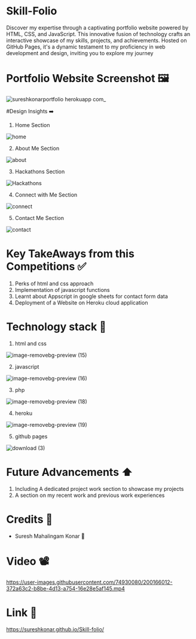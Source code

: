 # Skill-Folio

Discover my expertise through a captivating portfolio website powered by HTML, CSS, and JavaScript. This innovative fusion of technology crafts an interactive showcase of my skills, projects, and achievements. Hosted on GitHub Pages, it's a dynamic testament to my proficiency in web development and design, inviting you to explore my journey

# Portfolio Website Screenshot 🖼️

![sureshkonarportfolio herokuapp com_](https://user-images.githubusercontent.com/74930080/200161572-81473d3c-785d-48a7-8147-2613805a02ae.png)

#Design Insights ➡️

1) Home Section

![home](https://user-images.githubusercontent.com/74930080/200161781-86a6d50a-de13-48e6-b95d-93054128484f.png)

2) About Me Section

![about](https://user-images.githubusercontent.com/74930080/200161860-cb2f4842-3720-418b-a4a5-02c4347c93fb.png)

3) Hackathons Section

![Hackathons](https://user-images.githubusercontent.com/74930080/200161865-78ba3513-c36b-4045-9646-8c8a40e25458.png)

4) Connect with Me Section

![connect](https://user-images.githubusercontent.com/74930080/200161869-e704fa8a-b9e1-4863-a074-72d455054e86.png)

5) Contact Me Section

![contact](https://user-images.githubusercontent.com/74930080/200161875-0833c06f-72a3-4758-b36a-d624fb67c384.png)

# Key TakeAways from this Competitions ✅

1) Perks of html and css approach
2) Implementation of javascript functions 
3) Learnt about Appscript in google sheets for contact form data
4) Deployment of a Website on Heroku cloud application

# Technology stack 📝

1) html and css

![image-removebg-preview (15)](https://user-images.githubusercontent.com/74930080/200162330-54a9ac1a-2b7a-4503-a150-565272e0bf39.png)


2) javascript

![image-removebg-preview (16)](https://user-images.githubusercontent.com/74930080/200162359-755cd4d7-5d4a-45d1-8bed-06ba671ea20c.png)


3) php

![image-removebg-preview (18)](https://user-images.githubusercontent.com/74930080/200162369-f9be20e0-7201-4e7d-9207-4484feddd59a.png)


4) heroku

![image-removebg-preview (19)](https://user-images.githubusercontent.com/74930080/200162379-6377f570-a530-4199-9a0f-76dc009f8cf5.png)

5) github pages

![download (3)](https://user-images.githubusercontent.com/74930080/206081652-333b167d-0c99-4069-96c9-bc9f266a54c5.png)

# Future Advancements ⬆️

1) Including A dedicated project work section to showcase my projects
2) A section on my recent work and previous work experiences

# Credits 🏅

* Suresh Mahalingam Konar 🧠

# Video 📽️

https://user-images.githubusercontent.com/74930080/200166012-372a63c2-b8be-4d13-a754-16e28e5af145.mp4

# Link 🔗 

https://sureshkonar.github.io/Skill-folio/


